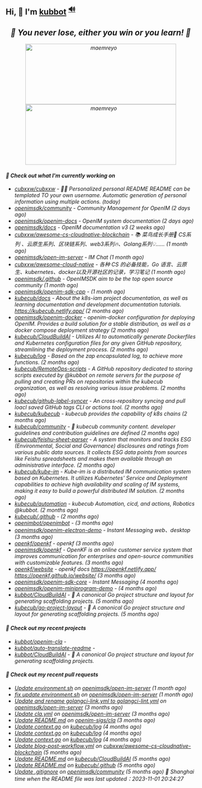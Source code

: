 ## Hi, 👋  I'm <a href="https://github.com/kubbot" target="_blank">kubbot</a> <sup><a href="https://nsddd.top" />🔊</a></sup>

<h2 align="center"><em>🌟 You never lose, either you win or you learn!<em> 💪</h2>

<p align="center">
	<img src="https://github-readme-stats.vercel.app/api?username=kubbot&theme=dracula&show_icons=true" alt="maemreyo" width="400" height="160" />
	<img src="http://github-readme-streak-stats.herokuapp.com?user=kubbot&theme=dracula&hide_border=false" alt="maemreyo" width="400" height="160"/>
</p>

</p>

#### 👷 Check out what I'm currently working on

- [cubxxw/cubxxw](https://github.com/cubxxw/cubxxw) - 🏄‍♂️ Personalized personal README README can be templated TO your own username. Automatic generation of personal information using multiple actions.    (today)
- [openimsdk/community](https://github.com/openimsdk/community) - Community Management for OpenIM (2 days ago)
- [openimsdk/openim-docs](https://github.com/openimsdk/openim-docs) - OpenIM system documentation (2 days ago)
- [openimsdk/docs](https://github.com/openimsdk/docs) - OpenIM documentation v3 (2 weeks ago)
- [cubxxw/awesome-cs-cloudnative-blockchain](https://github.com/cubxxw/awesome-cs-cloudnative-blockchain) - 📚 菜鸟成长手册🚀  CS系列 、云原生系列、区块链系列、web3系列🔥、Golang系列💡...... (1 month ago)
- [openimsdk/open-im-server](https://github.com/openimsdk/open-im-server) - IM Chat  (1 month ago)
- [cubxxw/awesome-cloud-native](https://github.com/cubxxw/awesome-cloud-native) - 各种 CS 的必备技能，Go 语言、云原生、kubernetes、docker以及开源社区的记录，学习笔记 (1 month ago)
- [openimsdk/.github](https://github.com/openimsdk/.github) - OpenIMSDK aim to be the top open source community (1 month ago)
- [openimsdk/openim-sdk-cpp](https://github.com/openimsdk/openim-sdk-cpp) -  (1 month ago)
- [kubecub/docs](https://github.com/kubecub/docs) - About the k8s-iam project documentation, as well as learning documentation and development documentation tutorials. https://kubecub.netlify.app/ (2 months ago)
- [openimsdk/openim-docker](https://github.com/openimsdk/openim-docker) - openim-docker configuration for deploying OpenIM. Provides a build solution for a stable distribution, as well as a docker compose deployment strategy (2 months ago)
- [kubecub/CloudBuildAI](https://github.com/kubecub/CloudBuildAI) - Utilizes AI to automatically generate Dockerfiles and Kubernetes configuration files for any given GitHub repository, streamlining the deployment process. (2 months ago)
- [kubecub/log](https://github.com/kubecub/log) - Based on the zap encapsulated log, to achieve more functions.  (2 months ago)
- [kubecub/RemoteOps-scripts](https://github.com/kubecub/RemoteOps-scripts) - A GitHub repository dedicated to storing scripts executed by @kubbot on remote servers for the purpose of pulling and creating PRs on repositories within the kubecub organization, as well as resolving various issue problems. (2 months ago)
- [kubecub/github-label-syncer](https://github.com/kubecub/github-label-syncer) - An cross-repository syncing and pull loacl saved GitHub tags CLI or actions tool. (2 months ago)
- [kubecub/kubecub](https://github.com/kubecub/kubecub) - kubecub provides the capability of k8s chains (2 months ago)
- [kubecub/community](https://github.com/kubecub/community) - 🚀 kubecub community content. developer guidelines and contribution guidelines are defined (2 months ago)
- [kubecub/feishu-sheet-parser](https://github.com/kubecub/feishu-sheet-parser) - A system that monitors and tracks ESG (Environmental, Social and Governance) disclosures and ratings from various public data sources. It collects ESG data points from sources like Feishu spreadsheets and makes them available through an administrative interface. (2 months ago)
- [kubecub/kube-im](https://github.com/kubecub/kube-im) - Kube-im is a distributed IM communication system based on Kubernetes. It utilizes Kubernetes&#39; Service and Deployment capabilities to achieve high availability and scaling of IM systems, making it easy to build a powerful distributed IM solution. (2 months ago)
- [kubecub/automation](https://github.com/kubecub/automation) - kubecub Automation, cicd, and actions, Robotics @kubbot. (2 months ago)
- [kubecub/.github](https://github.com/kubecub/.github) -  (2 months ago)
- [openimbot/openimbot](https://github.com/openimbot/openimbot) -  (3 months ago)
- [openimsdk/openim-electron-demo](https://github.com/openimsdk/openim-electron-demo) - Instant Messaging web、desktop (3 months ago)
- [openkf/openkf](https://github.com/openkf/openkf) - openkf (3 months ago)
- [openimsdk/openkf](https://github.com/openimsdk/openkf) - OpenKF is an online customer service system that improves communication for enterprises and open-source communities with customizable features. (3 months ago)
- [openkf/website](https://github.com/openkf/website) - openkf docs https://openkf.netlify.app/  https://openkf.github.io/website/ (3 months ago)
- [openimsdk/openim-sdk-core](https://github.com/openimsdk/openim-sdk-core) - Instant Messaging (4 months ago)
- [openimsdk/openim-miniprogram-demo](https://github.com/openimsdk/openim-miniprogram-demo) -  (4 months ago)
- [kubbot/CloudBuildAI](https://github.com/kubbot/CloudBuildAI) - 🔮 A canonical Go project structure and layout for generating scaffolding projects. (5 months ago)
- [kubecub/go-project-layout](https://github.com/kubecub/go-project-layout) - 🔮 A canonical Go project structure and layout for generating scaffolding projects.    (5 months ago)

#### 🌱 Check out my recent projects

- [kubbot/openim-cla](https://github.com/kubbot/openim-cla) - 
- [kubbot/auto-translate-readme](https://github.com/kubbot/auto-translate-readme) - 
- [kubbot/CloudBuildAI](https://github.com/kubbot/CloudBuildAI) - 🔮 A canonical Go project structure and layout for generating scaffolding projects.

#### 🔨 Check out my recent pull requests

- [Update environment.sh](https://github.com/openimsdk/open-im-server/pull/1069) on [openimsdk/open-im-server](https://github.com/openimsdk/open-im-server) (1 month ago)
- [fix update environment.sh](https://github.com/openimsdk/open-im-server/pull/1068) on [openimsdk/open-im-server](https://github.com/openimsdk/open-im-server) (1 month ago)
- [Update and rename golangci-link.yml to golangci-lint.yml](https://github.com/openimsdk/open-im-server/pull/637) on [openimsdk/open-im-server](https://github.com/openimsdk/open-im-server) (3 months ago)
- [Update cla.yml](https://github.com/openimsdk/open-im-server/pull/634) on [openimsdk/open-im-server](https://github.com/openimsdk/open-im-server) (3 months ago)
- [Update README.md](https://github.com/openim-sigs/cla/pull/6) on [openim-sigs/cla](https://github.com/openim-sigs/cla) (3 months ago)
- [Update context.go](https://github.com/kubecub/log/pull/14) on [kubecub/log](https://github.com/kubecub/log) (4 months ago)
- [Update context.go](https://github.com/kubecub/log/pull/8) on [kubecub/log](https://github.com/kubecub/log) (4 months ago)
- [Update context.go](https://github.com/kubecub/log/pull/7) on [kubecub/log](https://github.com/kubecub/log) (4 months ago)
- [Update blog-post-workflow.yml](https://github.com/cubxxw/awesome-cs-cloudnative-blockchain/pull/25) on [cubxxw/awesome-cs-cloudnative-blockchain](https://github.com/cubxxw/awesome-cs-cloudnative-blockchain) (5 months ago)
- [Update README.md](https://github.com/kubecub/CloudBuildAI/pull/16) on [kubecub/CloudBuildAI](https://github.com/kubecub/CloudBuildAI) (5 months ago)
- [Update README.md](https://github.com/kubecub/.github/pull/1) on [kubecub/.github](https://github.com/kubecub/.github) (5 months ago)
- [Update .gitignore](https://github.com/openimsdk/community/pull/21) on [openimsdk/community](https://github.com/openimsdk/community) (5 months ago)
 🚀 Shanghai time when the README file was last updated：2023-11-01 20:24:27

